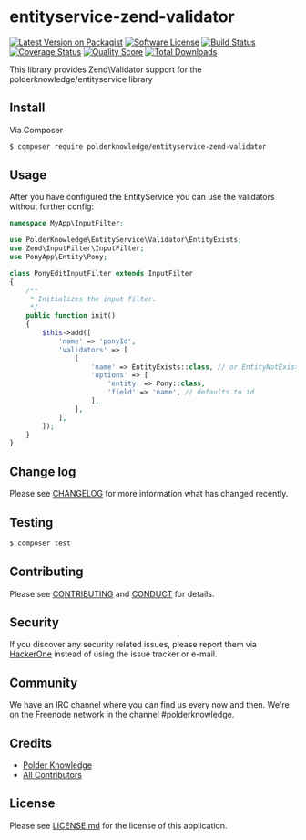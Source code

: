 # entityservice-zend-validator

[![Latest Version on Packagist][ico-version]][link-packagist]
[![Software License][ico-license]](LICENSE.md)
[![Build Status][ico-travis]][link-travis]
[![Coverage Status][ico-scrutinizer]][link-scrutinizer]
[![Quality Score][ico-code-quality]][link-code-quality]
[![Total Downloads][ico-downloads]][link-downloads]

This library provides Zend\Validator support for the polderknowledge/entityservice library

## Install

Via Composer

``` bash
$ composer require polderknowledge/entityservice-zend-validator
```

## Usage

After you have configured the EntityService you can use the validators without further config: 

```php
namespace MyApp\InputFilter;

use PolderKnowledge\EntityService\Validator\EntityExists;
use Zend\InputFilter\InputFilter;
use PonyApp\Entity\Pony;

class PonyEditInputFilter extends InputFilter
{
    /**
     * Initializes the input filter.
     */
    public function init()
    {
        $this->add([
            'name' => 'ponyId',
            'validators' => [
                [
                    'name' => EntityExists::class, // or EntityNotExists
                    'options' => [
                        'entity' => Pony::class,
                        'field' => 'name', // defaults to id 
                    ],
                ],
            ],
        ]);
    }
}
```

## Change log

Please see [CHANGELOG](CHANGELOG.md) for more information what has changed recently.

## Testing

``` bash
$ composer test
```

## Contributing

Please see [CONTRIBUTING](CONTRIBUTING.md) and [CONDUCT](CONDUCT.md) for details.

## Security

If you discover any security related issues, please report them via [HackerOne](https://hackerone.com/polderknowledge) 
instead of using the issue tracker or e-mail.

## Community

We have an IRC channel where you can find us every now and then. We're on the Freenode network in the
channel #polderknowledge.

## Credits

- [Polder Knowledge][link-author]
- [All Contributors][link-contributors]

## License

Please see [LICENSE.md][link-license] for the license of this application.

[ico-version]: https://img.shields.io/packagist/v/polderknowledge/entityservice-zend-validator.svg?style=flat-square
[ico-license]: https://img.shields.io/badge/license-MIT-brightgreen.svg?style=flat-square
[ico-travis]: https://img.shields.io/travis/polderknowledge/entityservice-zend-validator/master.svg?style=flat-square
[ico-scrutinizer]: https://img.shields.io/scrutinizer/coverage/g/polderknowledge/entityservice-zend-validator.svg?style=flat-square
[ico-code-quality]: https://img.shields.io/scrutinizer/g/polderknowledge/entityservice-zend-validator.svg?style=flat-square
[ico-downloads]: https://img.shields.io/packagist/dt/polderknowledge/entityservice-zend-validator.svg?style=flat-square

[link-packagist]: https://packagist.org/packages/polderknowledge/entityservice-zend-validator
[link-travis]: https://travis-ci.org/polderknowledge/entityservice-zend-validator
[link-scrutinizer]: https://scrutinizer-ci.com/g/polderknowledge/entityservice-zend-validator/code-structure
[link-code-quality]: https://scrutinizer-ci.com/g/polderknowledge/entityservice-zend-validator
[link-downloads]: https://packagist.org/packages/polderknowledge/entityservice-zend-validator
[link-author]: https://polderknowledge.com
[link-contributors]: ../../contributors
[link-license]: LICENSE.md
